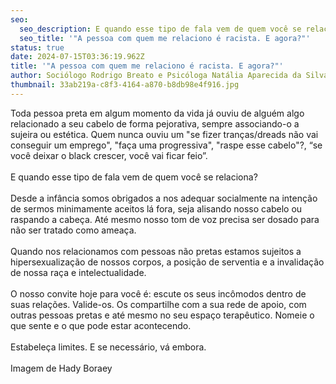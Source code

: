 ```yaml
---
seo:
  seo_description: E quando esse tipo de fala vem de quem você se relaciona?
  seo_title: '"A pessoa com quem me relaciono é racista. E agora?"'
status: true
date: 2024-07-15T03:36:19.962Z
title: '"A pessoa com quem me relaciono é racista. E agora?"'
author: Sociólogo Rodrigo Breato e Psicóloga Natália Aparecida da Silva CRP 06/144439
thumbnail: 33ab219a-c8f3-4164-a870-b8db98e4f916.jpg
---
```

<!--StartFragment-->

Toda pessoa preta em algum momento da vida já ouviu de alguém algo relacionado a seu cabelo de forma pejorativa, sempre associando-o a sujeira ou estética. Quem nunca ouviu um "se fizer tranças/dreads não vai conseguir um emprego", "faça uma progressiva", "raspe esse cabelo"?, “se você deixar o black crescer, você vai ficar feio”.\
\
E quando esse tipo de fala vem de quem você se relaciona?\
\
Desde a infância somos obrigados a nos adequar socialmente na intenção de sermos minimamente aceitos lá fora, seja alisando nosso cabelo ou raspando a cabeça. Até mesmo nosso tom de voz precisa ser dosado para não ser tratado como ameaça.\
\
Quando nos relacionamos com pessoas não pretas estamos sujeitos a hipersexualização de nossos corpos, a posição de serventia e a invalidação de nossa raça e intelectualidade.\
\
O nosso convite hoje para você é: escute os seus incômodos dentro de suas relações. Valide-os. Os compartilhe com a sua rede de apoio, com outras pessoas pretas e até mesmo no seu espaço terapêutico. Nomeie o que sente e o que pode estar acontecendo.\
\
Estabeleça limites. E se necessário, vá embora.\
\
Imagem de Hady Boraey

<!--EndFragment-->